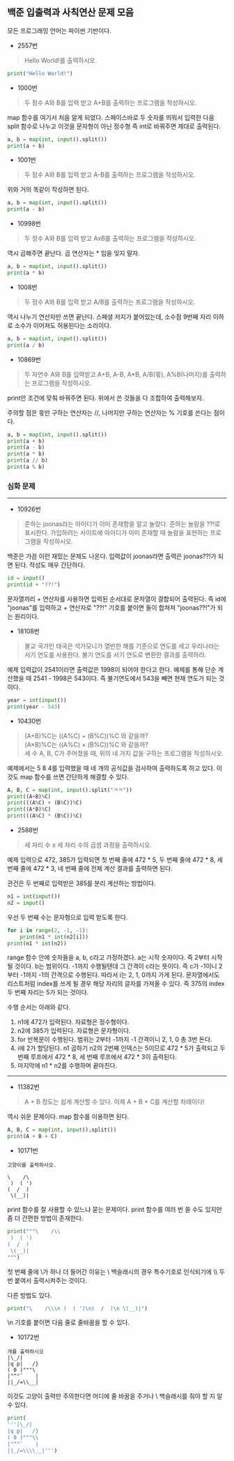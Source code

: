 ## 백준 입출력과 사칙연산 문제 모음

모든 프로그래밍 언어는 파이썬 기반이다.

* 2557번
> Hello World!를 출력하시오.

```python
print("Hello World!")
```

* 1000번
> 두 정수 A와 B를 입력 받고 A+B를 출력하는 프로그램을 작성하시오.<br>

map 함수를 여기서 처음 알게 되었다. 스페이스바로 두 숫자를 띄워서 입력한 다음 split 함수로 나누고 이것을 문자형이 아닌 정수형 즉 int로 바꿔주면 제대로 출력된다.

```python
a, b = map(int, input().split())
print(a + b)
```

* 1001번
> 두 정수 A와 B를 입력 받고 A-B를 출력하는 프로그램을 작성하시오.<br>

위와 거의 똑같이 작성하면 된다.

```python
a, b = map(int, input().split())
print(a - b)
```

* 10998번
> 두 정수 A와 B를 입력 받고 AxB를 출력하는 프로그램을 작성하시오.<br>

역시 곱해주면 끝난다. 곱 연산자는 * 임을 잊지 말자.

```python
a, b = map(int, input().split())
print(a * b)
```

* 1008번
> 두 정수 A와 B를 입력 받고 A/B를 출력하는 프로그램을 작성하시오.<br>

역시 나누기 연산자만 쓰면 끝난다. 스페셜 저지가 붙어있는데, 소수점 9번째 자리 이하로 소수가 이어져도 허용된다는 소리이다.

```python
a, b = map(int, input().split())
print(a / b)
```

* 10869번
> 두 자연수 A와 B를 입력받고 A+B, A-B, A*B, A/B(몫), A%B(나머지)를 출력하는 프로그램을 작성하시오.<br>

print만 조건에 맞춰 바꿔주면 된다. 위에서 쓴 것들을 다 조합하여 출력해보자.

주의할 점은 몫만 구하는 연산자는 //, 나머지만 구하는 연산자는 % 기호를 쓴다는 점이다.

```python
a, b = map(int, input().split())
print(a + b)
print(a - b)
print(a * b)
print(a // b)
print(a % b)
```

### 심화 문제
___
* 10926번
> 준하는 joonas라는 아이디가 이미 존재함을 알고 놀랐다. 준하는 놀람을 ??!로 표시한다. 가입하려는 사이트에 아이디가 이미 존재할 때 놀람을 표현하는 프로그램을 작성하시오.

백준은 가끔 이런 재밌는 문제도 나온다. 입력값이 joonas라면 출력은 joonas??!가 되면 된다. 작성도 매우 간단하다.

```python
id = input()
print(id + "??!")
```
문자열끼리 + 연산자를 사용하면 입력된 순서대로 문자열이 결합되어 출력된다. 즉 id에 "joonas"를 입력하고 + 연산자로 "??!" 기호를 붙이면 둘이 합쳐져 "joonas??!"가 되는 원리이다.

* 18108번
> 불교 국가인 태국은 석가모니가 열반한 해를 기준으로 연도를 세고 우리나라는 서기 연도를 사용한다. 불기 연도를 서기 연도로 변환한 결과를 출력하라.

예제 입력값이 2541이라면 출력값은 1998이 되어야 한다고 한다. 예제를 통해 단순 계산했을 때 2541 - 1998은 543이다. 즉 불기연도에서 543을 빼면 현재 연도가 되는 것이다.

```python
year = int(input())
print(year - 543)
```

* 10430번
> (A+B)%C는 ((A%C) + (B%C))%C 와 같을까?  
(A×B)%C는 ((A%C) × (B%C))%C 와 같을까?  
세 수 A, B, C가 주어졌을 때, 위의 네 가지 값을 구하는 프로그램을 작성하시오.

예제에서는 5 8 4를 입력했을 때 네 개의 공식값을 검사하여 출력하도록 하고 있다. 이것도 map 함수를 쓰면 간단하게 해결할 수 있다.

```python
A, B, C = map(int, input().split("ㅋㅋ"))
print((A+B)%C)
print(((A%C) + (B%C))%C)
print((A*B)%C)
print(((A%C) * (B%C))%C)
```

* 2588번
> 세 자리 수 x 세 자리 수의 곱셈 과정을 출력하시오.

예제 입력으로 472, 385가 입력되면 첫 번째 줄에 472 * 5, 두 번째 줄에 472 * 8, 세 번째 줄에 472 * 3, 네 번째 줄에 전체 계산 결과를 출력하면 된다.

관건은 두 번째로 입력받은 385를 분리 계산하는 방법이다.

```python
n1 = int(input())
n2 = input()
```
우선 두 번째 수는 문자형으로 입력 받도록 한다.

```python
for i in range(2, -1, -1):
    print(n1 * int(n2[i]))
print(n1 * int(n2))
```

range 함수 안에 숫자들을 a, b, c라고 가정하겠다. a는 시작 숫자이다. 즉 2부터 시작될 것이다. b는 범위이다. -1까지 수행될텐데 그 간격이 c라는 뜻이다. 즉 c가 -1이니 2부터 -1까지 -1의 간격으로 수행된다. 따라서 i는 2, 1, 0까지 가게 된다. 문자열에서도 리스트처럼 index를 쓰게 될 경우 해당 자리의 글자를 가져올 수 있다. 즉 375의 index 두 번째 자리는 5가 되는 것이다.<br>

수행 순서는 아래와 같다.

1. n1에 472가 입력된다. 자료형은 정수형이다.
2. n2에 385가 입력된다. 자료형은 문자형이다.
3. for 반복문이 수행된다. 범위는 2부터 -1까지 -1 간격이니 2, 1, 0 총 3번 돈다.
4. i에 2가 할당된다. n1 곱하기 n2의 2번째 인덱스는 5이므로 472 * 5가 출력되고 두 번째 루프에서 472 * 8, 세 번째 루프에서 472 * 3이 출력된다.
5. 마지막에 n1 * n2를 수행하며 끝마친다.

---

* 11382번
> A + B 정도는 쉽게 계산할 수 있다. 이제 A + B + C를 계산할 차례이다!

역시 쉬운 문제이다. map 함수를 이용하면 된다.

```python
A, B, C = map(int, input().split())
print(A + B + C)
```

* 10171번
```
고양이를 출력하시오.

\    /\  
 )  ( ')  
(  /  )  
 \(__)|
```
print 함수를 잘 사용할 수 있느냐 묻는 문제이다. print 함수를 여러 번 쓸 수도 있지만 좀 더 간편한 방법이 존재한다.

```python
print("""\    /\\
 )  ( ')
(  /  )
 \(__)|
""")
```
첫 번째 줄에 \가 하나 더 들어간 이유는 \ 백슬래시의 경우 특수기호로 인식되기에 \\\ 두 번 붙여서 출력시켜주는 것이다.<br>

다른 방법도 있다.

```python
print("\    /\\\n )  ( ')\n(  /  )\n \(__)|")
```
\n 기호를 붙이면 다음 줄로 줄바꿈을 할 수 있다.

* 10172번
```
개를 출력하시오
|\_/|
|q p|   /}
( 0 )"""\
|"^"`    |
||_/=\\__|
```

이것도 고양이 출력만 주의한다면 어디에 줄 바꿈을 주거나 \ 백슬래시를 줘야 할 지 알 수 있다.

```python
print(
'''|\_/|
|q p|   /}
( 0 )"""\\
|"^"`    |
||_/=\\\\__|''')
```